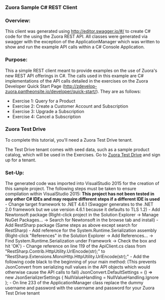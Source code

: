 ### Zuora Sample C# REST Client

### Overview:
This client was generated using http://editor.swagger.io/#/ to create C# code for the using the Zuora REST API. All classes were generated via swagger with the exception of the ApplicationManager which was 
written to show and run the example API calls within a C# Console Application.

### Purpose:
This a simple REST client meant to provide examples on the use of Zuora's new REST API offerings in C#. The calls used in this example are C# implementations of the API calls detailed in the exercises on the 
Zuora Developer Quick Start Page (http://zdevelop-zuora.pantheonsite.io/developer/quick-start/).
They are as follows:
- Exercise 1: Query for a Product
- Exercise 2: Create a Customer Account and Subscription
- Exercise 3: Upgrade a Subscription
- Exercise 4: Cancel a Subscription

### Zuora Test Drive

To complete this tutorial, you'll need a Zuora Test Drive tenant.

The Test Drive tenant comes with seed data, such as a sample product catalog, which will be used in the Exercises.
Go to [Zuora Test Drive](https://www.zuora.com/resource/zuora-test-drive/) and sign up for a tenant.

### Set-Up:
The generated code was imported into VisualStudio 2015 for the creation of this sample project. The following steps must be taken to ensure compilation within VisualStudio 2015: 
**This project has not been tested in any other C# IDEs and may require different steps if a different IDE is used**
	- Change target framework to .NET 4.6.1 (Swagger generates to the .NET 2.0 framework but we use version 4.6.1 because it defaults to TLS 1.2)
	- Add Newtonsoft package (Right-click project in the Solution Explorer -> Manage NuGet Packages... -> Search for Newtonsoft in the browse tab and install)
	- Add RestSharp package (Same steps as above except search for RestSharp)
	- Add reference for the System.Runtime.Serialization assembly (Right-click "References" in the Solution Explorer -> Add References... -> Find System.Runtime.Serialization under Framework -> Check the box and hit 'OK')
	- Change reference on line 119 of the ApiClient.cs class from "RestSharp.Contrib.HttpUtility.UrlEncode(str);" to "RestSharp.Extensions.MonoHttp.HttpUtility.UrlEncode(str);"
	- Add the following code black to the beginning of your main method: (This prevents JsonConvert from serializing null values in the API objects which would otherwise cause the API calls to fail)
	        JsonConvert.DefaultSettings = () => new JsonSerializerSettings
            {
                NullValueHandling = NullValueHandling.Ignore
            };
	- On line 233 of the ApplicationManager class replace the dummy username and password with the username and password for your Zuora Test Drive tenant


